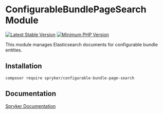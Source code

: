 # ConfigurableBundlePageSearch Module
[![Latest Stable Version](https://poser.pugx.org/spryker/configurable-bundle-page-search/v/stable.svg)](https://packagist.org/packages/spryker/configurable-bundle-page-search)
[![Minimum PHP Version](https://img.shields.io/badge/php-%3E%3D%208.3-8892BF.svg)](https://php.net/)

This module manages Elasticsearch documents for configurable bundle entities.

## Installation

```
composer require spryker/configurable-bundle-page-search
```

## Documentation

[Spryker Documentation](https://docs.spryker.com)
